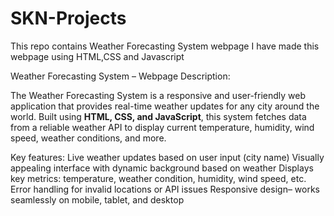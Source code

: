 # SKN-Projects
This repo contains Weather Forecasting System webpage
I have made this webpage using HTML,CSS and Javascript

Weather Forecasting System – Webpage Description:

The Weather Forecasting System is a responsive and user-friendly web application that provides real-time weather updates for any city around the world. Built using **HTML, CSS, and JavaScript**, this system fetches data from a reliable weather API to display current temperature, humidity, wind speed, weather conditions, and more.

Key features:
Live weather updates based on user input (city name)
Visually appealing interface with dynamic background based on weather
Displays key metrics: temperature, weather condition, humidity, wind speed, etc.
Error handling for invalid locations or API issues
Responsive design– works seamlessly on mobile, tablet, and desktop



